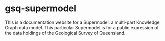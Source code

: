 # gsq-supermodel
This is a documentation website for a Supermodel: a multi-part Knowledge Graph data model.  This particular Supermodel is for a public expression of the data holdings of the Geological Survey of Queensland.
